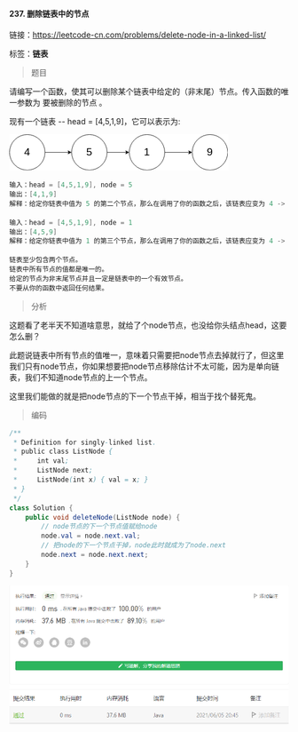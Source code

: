 #### 237. 删除链表中的节点

链接：https://leetcode-cn.com/problems/delete-node-in-a-linked-list/

标签：**链表**

> 题目

请编写一个函数，使其可以删除某个链表中给定的（非末尾）节点。传入函数的唯一参数为 要被删除的节点 。

现有一个链表 -- head = [4,5,1,9]，它可以表示为:

![img](237.删除链表中的节点.assets/237_example.png)

```java
输入：head = [4,5,1,9], node = 5
输出：[4,1,9]
解释：给定你链表中值为 5 的第二个节点，那么在调用了你的函数之后，该链表应变为 4 -> 1 -> 9.

输入：head = [4,5,1,9], node = 1
输出：[4,5,9]
解释：给定你链表中值为 1 的第三个节点，那么在调用了你的函数之后，该链表应变为 4 -> 5 -> 9.

链表至少包含两个节点。
链表中所有节点的值都是唯一的。
给定的节点为非末尾节点并且一定是链表中的一个有效节点。
不要从你的函数中返回任何结果。
```

> 分析

这题看了老半天不知道啥意思，就给了个node节点，也没给你头结点head，这要怎么删？

此题说链表中所有节点的值唯一，意味着只需要把node节点去掉就行了，但这里我们只有node节点，你如果想要把node节点移除估计不太可能，因为是单向链表，我们不知道node节点的上一个节点。

这里我们能做的就是把node节点的下一个节点干掉，相当于找个替死鬼。

> 编码

```java
/**
 * Definition for singly-linked list.
 * public class ListNode {
 *     int val;
 *     ListNode next;
 *     ListNode(int x) { val = x; }
 * }
 */
class Solution {
    public void deleteNode(ListNode node) {
        // node节点的下一个节点值赋给node
        node.val = node.next.val;
        // 把node的下一个节点干掉，node此时就成为了node.next
        node.next = node.next.next;
    }
}
```

![image-20210605204536164](237.删除链表中的节点.assets/image-20210605204536164.png)